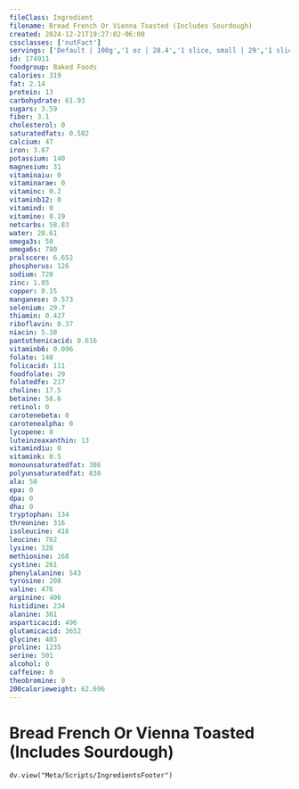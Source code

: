```yaml
---
fileClass: Ingredient
filename: Bread French Or Vienna Toasted (Includes Sourdough)
created: 2024-12-21T19:27:02-06:00
cssclasses: ['nutFact']
servings: ['Default | 100g','1 oz | 28.4','1 slice, small | 29','1 slice, medium | 59','1 slice, large | 88']
id: 174911
foodgroup: Baked Foods
calories: 319
fat: 2.14
protein: 13
carbohydrate: 61.93
sugars: 3.59
fiber: 3.1
cholesterol: 0
saturatedfats: 0.502
calcium: 47
iron: 3.87
potassium: 140
magnesium: 31
vitaminaiu: 0
vitaminarae: 0
vitaminc: 0.2
vitaminb12: 0
vitamind: 0
vitamine: 0.19
netcarbs: 58.83
water: 20.61
omega3s: 50
omega6s: 780
pralscore: 6.652
phosphorus: 126
sodium: 720
zinc: 1.05
copper: 0.15
manganese: 0.573
selenium: 29.7
thiamin: 0.427
riboflavin: 0.37
niacin: 5.38
pantothenicacid: 0.616
vitaminb6: 0.096
folate: 140
folicacid: 111
foodfolate: 29
folatedfe: 217
choline: 17.5
betaine: 58.6
retinol: 0
carotenebeta: 0
carotenealpha: 0
lycopene: 0
luteinzeaxanthin: 13
vitamindiu: 0
vitamink: 0.5
monounsaturatedfat: 386
polyunsaturatedfat: 830
ala: 50
epa: 0
dpa: 0
dha: 0
tryptophan: 134
threonine: 316
isoleucine: 416
leucine: 762
lysine: 328
methionine: 168
cystine: 261
phenylalanine: 543
tyrosine: 208
valine: 476
arginine: 406
histidine: 234
alanine: 361
asparticacid: 496
glutamicacid: 3652
glycine: 403
proline: 1235
serine: 501
alcohol: 0
caffeine: 0
theobromine: 0
200calorieweight: 62.696
---
```


# Bread French Or Vienna Toasted (Includes Sourdough)

```dataviewjs
dv.view("Meta/Scripts/IngredientsFooter")
```